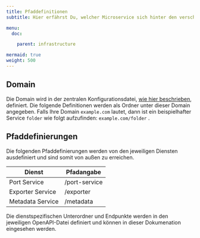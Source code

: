 ```yaml
---
title: Pfaddefinitionen
subtitle: Hier erfährst Du, welcher Microservice sich hinter den verschiedenen API-Endpunkten versteckt.

menu:
  doc:

    parent: infrastructure

mermaid: true
weight: 500
---
```


## Domain

Die Domain wird in der zentralen Konfigurationsdatei, [wie hier beschrieben](/de/doc/getting-started/config/), definiert. Die folgende Definitionen werden als Ordner unter dieser Domain angegeben. Falls Ihre Domain `example.com` lautet, dann ist ein beispielhafter Service `folder` wie folgt aufzufinden: `example.com/folder` .

## Pfaddefinierungen

Die folgenden Pfaddefinierungen werden von den jeweiligen Diensten ausdefiniert und sind somit von außen zu erreichen.

|     Dienst      |    Pfadangabe    |
|-----------------|------------------|
|  Port Service  |  /port-service  |
|    Exporter Service     |    /exporter     |
|    Metadata Service     |    /metadata     |

Die dienstspezifischen Unterordner und Endpunkte werden in den jeweiligen OpenAPI-Datei definiert und können in dieser Dokumenation eingesehen werden.
